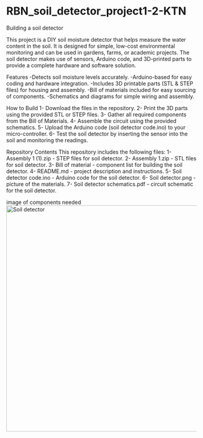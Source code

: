 # RBN_soil_detector_project1-2-KTN
Building a soil detector

This project is a DIY soil moisture detector that helps measure the water content in the soil. It is designed for simple, low-cost environmental monitoring and can be used in gardens, farms, or academic projects. The soil detector makes use of sensors, Arduino code, and 3D-printed parts to provide a complete hardware and software solution.

Features
-Detects soil moisture levels accurately.
-Arduino-based for easy coding and hardware integration.
-Includes 3D printable parts (STL & STEP files) for housing and assembly.
-Bill of materials included for easy sourcing of components.
-Schematics and diagrams for simple wiring and assembly.

How to Build
1- Download the files in the repository.
2- Print the 3D parts using the provided STL or STEP files.
3- Gather all required components from the Bill of Materials.
4- Assemble the circuit using the provided schematics.
5- Upload the Arduino code (soil detector code.ino) to your micro-controller.
6- Test the soil detector by inserting the sensor into the soil and monitoring the readings.

Repository Contents
This repository includes the following files:
1- Assembly 1 (1).zip - STEP files for soil detector.
2- Assembly 1.zip - STL files for soil detector.
3- Bill of material - component list for building the soil detector.
4- README.md - project description and instructions.
5- Soil detector code.ino - Arduino code for the soil detector.
6- Soil detector.png - picture of the materials.
7- Soil detector schematics.pdf - circuit schematic for the soil detector.

image of components needed
<img width="1536" height="598" alt="Soil detector" src="https://github.com/user-attachments/assets/e77204ec-db3e-42c2-8541-9454ec8a0371" />


